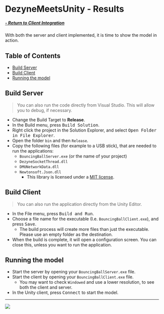 # DezyneMeetsUnity - Results

##### [- Return to Client Integration](Tutorial-Client.md)

With both the server and client implemented, it is time to show the model in action.

## Table of Contents

* [Build Server](#build-server)
* [Build Client](#build-client)
* [Running the model](#running-the-model)

## Build Server

> You can also run the code directly from Visual Studio. This will allow you to debug, if necessary.

* Change the Build Target to **Release**.
* In the Build menu, press <kbd>Build Solution</kbd>.
* Right click the project in the Solution Explorer, and select <kbd>Open Folder in File Explorer</kbd>.
* Open the folder `bin` and then `Release`.
* Copy the following files (for example to a USB stick), that are needed to run the applications:
  * `BouncingBallServer.exe` (or the name of your project)
  * `DezyneSocketThread.dll`
  * `DMUNetworkData.dll`
  * `Newtonsoft.Json.dll`
    * This library is licensed under a [MIT license](https://raw.githubusercontent.com/JamesNK/Newtonsoft.Json/master/LICENSE.md).

## Build Client

> You can also run the application directly from the Unity Editor.

* In the File menu, press <kbd>Build and Run</kbd>.
* Choose a file name for the executable (I.e. `BouncingBallClient.exe`), and press <kbd>Save</kbd>.
  * The build process will create more files than just the executable. Please use an empty folder as the destination.
* When the build is complete, it will open a configuration screen. You can close this, unless you want to run the application.

## Running the model

* Start the server by opening your `BouncingBallServer.exe` file.
* Start the client by opening your `BouncingBallClient.exe` file.
  * You may want to check `Windowed` and use a lower resolution, to see both the client and server.
* In the Unity client, press <kbd>Connect</kbd> to start the model.

---

![](../Images/Tutorial/Client.png)
